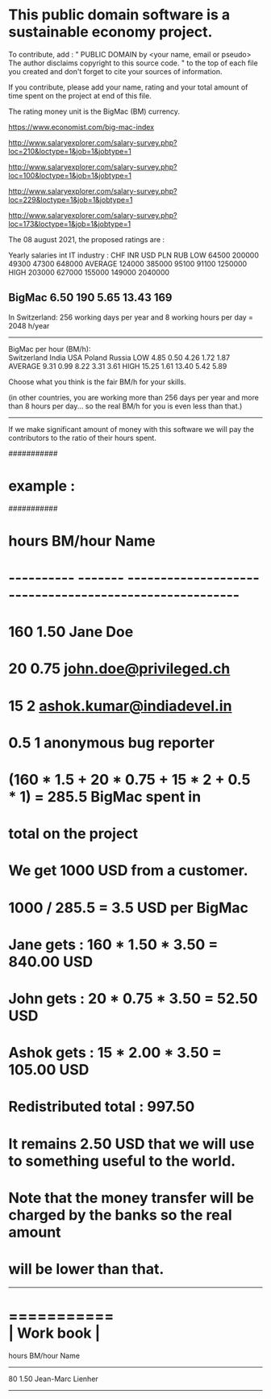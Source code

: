 This public domain software is a sustainable economy project.
=============================================================

To contribute, add :
"
   PUBLIC DOMAIN <year in roman number> by <your name, email or pseudo>
           The author disclaims copyright to this source code.
"
to the top of each file you created and don't forget to cite your
sources of information.

If you contribute, please add your name, rating and your total
amount of time spent on the project at end of this file.

The rating money unit is the BigMac (BM) currency.

https://www.economist.com/big-mac-index

http://www.salaryexplorer.com/salary-survey.php?loc=210&loctype=1&job=1&jobtype=1

http://www.salaryexplorer.com/salary-survey.php?loc=100&loctype=1&job=1&jobtype=1

http://www.salaryexplorer.com/salary-survey.php?loc=229&loctype=1&job=1&jobtype=1

http://www.salaryexplorer.com/salary-survey.php?loc=173&loctype=1&job=1&jobtype=1

The 08 august 2021, the proposed ratings are :

Yearly salaries int IT industry :
         CHF        INR        USD        PLN        RUB
LOW       64500     200000      49300      47300      648000 
AVERAGE  124000     385000      95100      91100     1250000
HIGH     203000     627000     155000     149000     2040000

BigMac        6.50     190          5.65      13.43      169
--------------------------------------------------------------------------------

In Switzerland:
256 working days per year and 8 working hours per day = 2048 h/year

--------------------------------------------------------------------------------

BigMac per hour (BM/h):            
       Switzerland      India        USA    Poland       Russia
LOW           4.85       0.50       4.26      1.72         1.87
AVERAGE       9.31       0.99       8.22      3.31         3.61
HIGH         15.25       1.61      13.40      5.42         5.89

Choose what you think is the fair BM/h for your skills.

(in other countries, you are working more than 256 days per year and more
 than 8 hours per day... so the real BM/h for you is even less than that.)

--------------------------------------------------------------------------------

If we make significant amount of money with this software we will pay the
contributors to the ratio of their hours spent. 

###########
# example :  
########### 
# hours      BM/hour Name
# ---------- ------- -------------------------------------------------------
#   160        1.50  Jane Doe 
#    20        0.75  john.doe@privileged.ch 
#    15        2     ashok.kumar@indiadevel.in 
#     0.5      1     anonymous bug reporter 
# (160 * 1.5 + 20 * 0.75 + 15 * 2 + 0.5 * 1) = 285.5 BigMac spent in 
#                                                  total on the project
# 
# We get 1000 USD from a customer.
# 1000 / 285.5 = 3.5 USD per BigMac 
# Jane gets  : 160 * 1.50 * 3.50 = 840.00 USD
# John gets  :  20 * 0.75 * 3.50 =  52.50 USD
# Ashok gets :  15 * 2.00 * 3.50 = 105.00 USD
# Redistributed total :            997.50
# It remains 2.50 USD that we will use to something useful to the world.
# Note that the money transfer will be charged by the banks so the real amount
# will be lower than that.

--------------------------------------------------------------------------------

 ===========                       
| Work book |
 ===========

hours      BM/hour Name
---------- ------- -------------------------------------------------------
   80       1.50   Jean-Marc Lienher 

--------------------------------------------------------------------------------

